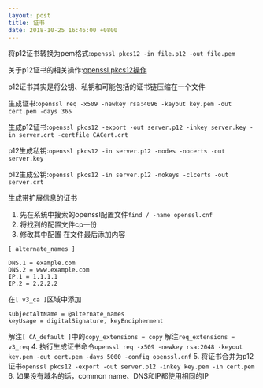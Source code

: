 ```yaml
---
layout: post
title: 证书
date: 2018-10-25 16:46:00 +0800
---
```


将p12证书转换为pem格式:`openssl pkcs12 -in file.p12 -out file.pem`

关于p12证书的相关操作:[openssl pkcs12操作](https://www.openssl.org/docs/man1.1.0/apps/pkcs12.html)

p12证书其实是将公钥、私钥和可能包括的证书链压缩在一个文件

生成证书:`openssl req -x509 -newkey rsa:4096 -keyout key.pem -out cert.pem -days 365`

生成p12证书:`openssl pkcs12 -export -out server.p12 -inkey server.key -in server.crt -certfile CACert.crt`

p12生成私钥:`openssl pkcs12 -in server.p12 -nodes -nocerts -out server.key`

p12生成公钥:`openssl pkcs12 -in server.p12 -nokeys -clcerts -out server.crt`

生成带扩展信息的证书
1. 先在系统中搜索的openssl配置文件`find / -name openssl.cnf`
2. 将找到的配置文件cp一份
3. 修改其中配置
在文件最后添加内容
```
[ alternate_names ]

DNS.1 = example.com
DNS.2 = www.example.com
IP.1 = 1.1.1.1
IP.2 = 2.2.2.2
```
在`[ v3_ca ]`区域中添加
```
subjectAltName = @alternate_names
keyUsage = digitalSignature, keyEncipherment
```
解注`[ CA_default ]`中的`copy_extensions = copy`
解注`req_extensions = v3_req`
4. 执行生成证书命令`openssl req -x509 -newkey rsa:2048 -keyout key.pem -out cert.pem -days 5000 -config openssl.cnf`
5. 将证书合并为p12证书`openssl pkcs12 -export -out server.p12 -inkey key.pem -in cert.pem`
6. 如果没有域名的话，common name、DNS和IP都使用相同的IP
